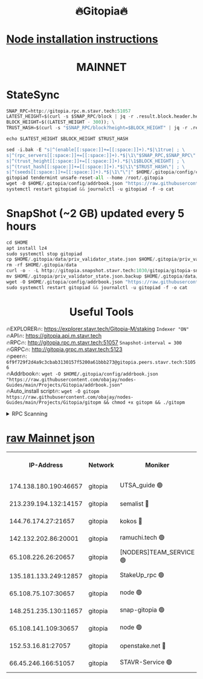 <h1 align="center"> 🔥Gitopia🔥</h1>

[Node installation instructions](https://github.com/obajay/nodes-Guides/tree/main/Projects/Gitopia)
=

<h1 align="center"> MAINNET</h1>

# StateSync
```python
SNAP_RPC=http://gitopia.rpc.m.stavr.tech:51057
LATEST_HEIGHT=$(curl -s $SNAP_RPC/block | jq -r .result.block.header.height); \
BLOCK_HEIGHT=$((LATEST_HEIGHT - 300)); \
TRUST_HASH=$(curl -s "$SNAP_RPC/block?height=$BLOCK_HEIGHT" | jq -r .result.block_id.hash)

echo $LATEST_HEIGHT $BLOCK_HEIGHT $TRUST_HASH

sed -i.bak -E "s|^(enable[[:space:]]+=[[:space:]]+).*$|\1true| ; \
s|^(rpc_servers[[:space:]]+=[[:space:]]+).*$|\1\"$SNAP_RPC,$SNAP_RPC\"| ; \
s|^(trust_height[[:space:]]+=[[:space:]]+).*$|\1$BLOCK_HEIGHT| ; \
s|^(trust_hash[[:space:]]+=[[:space:]]+).*$|\1\"$TRUST_HASH\"| ; \
s|^(seeds[[:space:]]+=[[:space:]]+).*$|\1\"\"|" $HOME/.gitopia/config/config.toml
gitopiad tendermint unsafe-reset-all --home /root/.gitopia
wget -O $HOME/.gitopia/config/addrbook.json "https://raw.githubusercontent.com/obajay/nodes-Guides/main/Projects/Gitopia/addrbook.json"
systemctl restart gitopiad && journalctl -u gitopiad -f -o cat
```
# SnapShot (~2 GB) updated every 5 hours
```python
cd $HOME
apt install lz4
sudo systemctl stop gitopiad
cp $HOME/.gitopia/data/priv_validator_state.json $HOME/.gitopia/priv_validator_state.json.backup
rm -rf $HOME/.gitopia/data
curl -o - -L http://gitopia.snapshot.stavr.tech:1030/gitopia/gitopia-snap.tar.lz4 | lz4 -c -d - | tar -x -C $HOME/.gitopia --strip-components 2
mv $HOME/.gitopia/priv_validator_state.json.backup $HOME/.gitopia/data/priv_validator_state.json
wget -O $HOME/.gitopia/config/addrbook.json "https://raw.githubusercontent.com/obajay/nodes-Guides/main/Projects/Gitopia/addrbook.json"
sudo systemctl restart gitopiad && journalctl -u gitopiad -f -o cat
```
 <h1 align="center"> Useful Tools</h1>

🔥EXPLORER🔥:      https://explorer.stavr.tech/Gitopia-M/staking  `Indexer "ON"` \
🔥API🔥: 			 		 https://gitopia.api.m.stavr.tech \
🔥RPC🔥:           http://gitopia.rpc.m.stavr.tech:51057              `Snapshot-interval = 300` \
🔥GRPC🔥:          http://gitopia.grpc.m.stavr.tech:5123 \
🔥peer🔥:					 `6f9f729f2d4a9c3cbab3130157f5200a61bbb273@gitopia.peers.stavr.tech:51056` \
🔥Addrbook🔥:    ```wget -O $HOME/.gitopia/config/addrbook.json "https://raw.githubusercontent.com/obajay/nodes-Guides/main/Projects/Gitopia/addrbook.json"``` \
🔥Auto_install script🔥: ```wget -O gitopm https://raw.githubusercontent.com/obajay/nodes-Guides/main/Projects/Gitopia/gitopm && chmod +x gitopm && ./gitopm```


<details>
<summary>RPC Scanning</summary>

<h2 align="center"> We scan nodes in real time every 4 hours. And we provide the final result of RPC endpoints.
We cannot influence the operation of these nodes in any way. </h2>


```python
If Voting Power is higher than 0 --> then the Node is a validator of the network and may be subject to attack and be a potential threat to the chain.
```
```python
We marked such validators with a red symbol
```

</details>

[raw Mainnet json](https://rpc-check.gitopm.stavr.tech/gitopm/rpc-gitopm-result.json)
=

<table><tr><th>IP-Address</th><th>Network</th><th>Moniker</th><th>Latest Block Height</th><th>Earliest Block Height</th><th>Catching Up</th><th>Tx Index</th><th>Voting Power</th><th>Scan Time</th></tr><tr><td>174.138.180.190:46657</td><td>gitopia</td><td>UTSA_guide 🟢</td><td>11122686</td><td>6071990</td><td>False</td><td>on</td><td>0</td><td>2023-12-24T00:18:03.811681422UTC</td></tr><tr><td>213.239.194.132:14157</td><td>gitopia</td><td>semalist 🔴</td><td>11122695</td><td>6071990</td><td>False</td><td>off</td><td>429729</td><td>2023-12-24T00:18:19.092426945UTC</td></tr><tr><td>144.76.174.27:21657</td><td>gitopia</td><td>kokos 🔴</td><td>11122705</td><td>6071990</td><td>False</td><td>off</td><td>936374</td><td>2023-12-24T00:18:35.096320000UTC</td></tr><tr><td>142.132.202.86:20001</td><td>gitopia</td><td>ramuchi.tech 🟢</td><td>11122702</td><td>6548337</td><td>False</td><td>on</td><td>0</td><td>2023-12-24T00:18:30.323123992UTC</td></tr><tr><td>65.108.226.26:20657</td><td>gitopia</td><td>[NODERS]TEAM_SERVICE 🟢</td><td>11122713</td><td>6846001</td><td>False</td><td>on</td><td>0</td><td>2023-12-24T00:18:48.220289237UTC</td></tr><tr><td>135.181.133.249:12857</td><td>gitopia</td><td>StakeUp_rpc 🟢</td><td>11122702</td><td>8010001</td><td>False</td><td>on</td><td>0</td><td>2023-12-24T00:18:30.647619094UTC</td></tr><tr><td>65.108.75.107:30657</td><td>gitopia</td><td>node 🟢</td><td>11122709</td><td>8802845</td><td>False</td><td>on</td><td>0</td><td>2023-12-24T00:18:41.596932804UTC</td></tr><tr><td>148.251.235.130:11657</td><td>gitopia</td><td>snap-gitopia 🟢</td><td>11122702</td><td>9516001</td><td>False</td><td>on</td><td>0</td><td>2023-12-24T00:18:30.069881960UTC</td></tr><tr><td>65.108.141.109:30657</td><td>gitopia</td><td>node 🟢</td><td>11122702</td><td>10145845</td><td>False</td><td>on</td><td>0</td><td>2023-12-24T00:18:29.760688993UTC</td></tr><tr><td>152.53.16.81:27057</td><td>gitopia</td><td>openstake.net 🔴</td><td>11122681</td><td>10455001</td><td>False</td><td>off</td><td>5845</td><td>2023-12-24T00:17:54.948996674UTC</td></tr><tr><td>66.45.246.166:51057</td><td>gitopia</td><td>STAVR-Service 🟢</td><td>11122691</td><td>11116001</td><td>False</td><td>on</td><td>0</td><td>2023-12-24T00:18:10.586389338UTC</td></tr></table>
